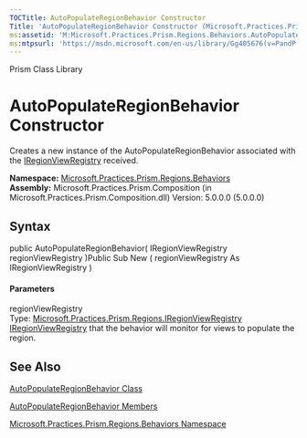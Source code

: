 ```yaml
---
TOCTitle: AutoPopulateRegionBehavior Constructor
Title: 'AutoPopulateRegionBehavior Constructor (Microsoft.Practices.Prism.Regions.Behaviors)'
ms:assetid: 'M:Microsoft.Practices.Prism.Regions.Behaviors.AutoPopulateRegionBehavior.\#ctor(Microsoft.Practices.Prism.Regions.IRegionViewRegistry)'
ms:mtpsurl: 'https://msdn.microsoft.com/en-us/library/Gg405676(v=PandP.50)'
---
```


Prism Class Library

AutoPopulateRegionBehavior Constructor
======================================

Creates a new instance of the AutoPopulateRegionBehavior associated with the [IRegionViewRegistry](https://msdn.microsoft.com/t:microsoft.practices.prism.regions.iregionviewregistry) received.

**Namespace:** [Microsoft.Practices.Prism.Regions.Behaviors](https://msdn.microsoft.com/n:microsoft.practices.prism.regions.behaviors)
**Assembly:** Microsoft.Practices.Prism.Composition (in Microsoft.Practices.Prism.Composition.dll) Version: 5.0.0.0 (5.0.0.0)

## Syntax


<span id="syntaxToggle"></span>public AutoPopulateRegionBehavior( IRegionViewRegistry regionViewRegistry )Public Sub New ( regionViewRegistry As IRegionViewRegistry )
#### Parameters

regionViewRegistry  
Type: [Microsoft.Practices.Prism.Regions.IRegionViewRegistry](https://msdn.microsoft.com/t:microsoft.practices.prism.regions.iregionviewregistry)
[IRegionViewRegistry](https://msdn.microsoft.com/t:microsoft.practices.prism.regions.iregionviewregistry) that the behavior will monitor for views to populate the region.

See Also
--------


[AutoPopulateRegionBehavior Class](https://msdn.microsoft.com/t:microsoft.practices.prism.regions.behaviors.autopopulateregionbehavior)

[AutoPopulateRegionBehavior Members](https://msdn.microsoft.com/allmembers.t:microsoft.practices.prism.regions.behaviors.autopopulateregionbehavior)

[Microsoft.Practices.Prism.Regions.Behaviors Namespace](https://msdn.microsoft.com/n:microsoft.practices.prism.regions.behaviors)
